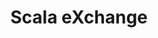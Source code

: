 ---
isevent: true
title: Scala eXchange
logo: /resources/img/scalaexchange.png
location: London
description: "The Scala eXchange will bring together 300+ Scala enthusiasts, software developers, and leading experts."
start: 2 December 2013
end: 3 December 2013
link-out: http://skillsmatter.com/event/scala/scala-exchange-2013
---